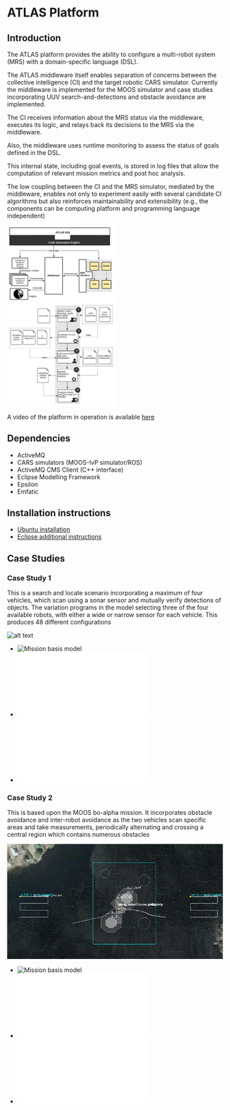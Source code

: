 # ATLAS Platform
## Introduction

The ATLAS platform provides the ability to configure a multi-robot system (MRS) with a domain-specific language (DSL). 

The ATLAS middleware itself enables separation of concerns between the collective intelligence (CI) and the target robotic CARS simulator. Currently the 
middleware is implemented for the MOOS simulator and case studies incorporating UUV search-and-detections and obstacle avoidance are implemented. 

The CI receives information about the MRS status via the middleware, executes its logic, and relays back its decisions to the MRS via the middleware. 

Also, the middleware uses runtime monitoring to assess the status of goals defined in the DSL. 

This internal state, including goal events, is stored in log files that allow the computation of relevant mission metrics and post hoc analysis.

The low coupling between the CI and the MRS simulator, mediated by the middleware, enables not only to experiment easily with several candidate CI 
algorithms but also reinforces maintainability and extensibility (e.g., the components can be computing platform and programming language independent)

<img src="https://github.com/jrharbin-york/atlas-middleware/blob/ciexpt/images-and-videos/architecture3.png" alt="ATLAS Architecture" width="50%" height="50%" />
<img src="https://github.com/jrharbin-york/atlas-middleware/blob/ciexpt/images-and-videos/methodologyV.png" alt="ATLAS Methodology" width="50%" height="50%" />

A video of the platform in operation is available [here](https://www.dropbox.com/s/uprxwkcljbhdxv5/atlas-ci-testing-casestudy1.mp4?dl=0 "Video of case study 1")

## Dependencies
* ActiveMQ
* CARS simulators (MOOS-IvP simulator/ROS)
* ActiveMQ CMS Client (C++ interface)
* Eclipse Modelling Framework
* Epsilon
* Emfatic

## Installation instructions
* [Ubuntu installation](https://github.com/jrharbin-york/atlas-middleware/blob/ciexpt/install-instructions/ubuntu-install.org "Ubuntu Installation instructions")
* [Eclipse additional instructions](https://github.com/jrharbin-york/atlas-middleware/blob/ciexpt/install-instructions/eclipse-setup.org "Eclipse additional instructions")

## Case Studies
### Case Study 1
This is a search and locate scenario incorporating a maximum of four vehicles,
which scan using a sonar sensor and mutually verify detections of objects. The
variation programs in the model selecting three of the four available robots,
with either a wide or narrow sensor for each vehicle. This produces 48 different
configurations

![alt
text](https://github.com/jrharbin-york/atlas-middleware/blob/ciexpt/images-and-videos/screenshot-image.png "Case Study image")

* ![Mission basis model](middleware-java/experiment-models/casestudy1/mission-basis.model "Mission basis model")
* ![Collective Intelligence Standard](middleware-java/src/atlascollectiveint/expt/casestudy1/ComputerCIshoreside_standard.java "Collective Intelligence Standard")
* ![Collective Intelligence Advanced](middleware-java/src/atlascollectiveint/expt/casestudy1/ComputerCIshoreside_advanced.java "Collective Intelligence Advanced")

### Case Study 2
This is based upon the MOOS bo-alpha mission. It incorporates obstacle avoidance
and inter-robot avoidance as the two vehicles scan specific areas and take
measurements, periodically alternating and crossing a central region which
contains numerous obstacles

![alt text](https://github.com/jrharbin-york/atlas-middleware/blob/ciexpt/images-and-videos/casestudy2-screenshot.png "Case Study image")

* ![Mission basis model](middleware-java/experiment-models/casestudy2/mission-basis.model "Mission basis model")
* ![Collective Intelligence Standard](middleware-java/src/atlascollectiveint/expt/casestudy2/ComputerCIshoreside_standard.java "Collective Intelligence Standard")
* ![Collective Intelligence Energy Tracking](middleware-java/src/atlascollectiveint/expt/casestudy2/ComputerCIshoreside_energytracking.java "Collective Intelligence Energy Tracking")
